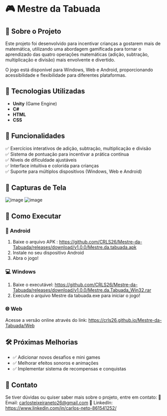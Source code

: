 # 🎮 Mestre da Tabuada

## 📌 Sobre o Projeto
Este projeto foi desenvolvido para incentivar crianças a gostarem mais de matemática, utilizando uma abordagem gamificada para tornar o aprendizado das quatro operações matemáticas (adição, subtração, multiplicação e divisão) mais envolvente e divertido.

O jogo está disponível para Windows, Web e Android, proporcionando acessibilidade e flexibilidade para diferentes plataformas.

## 🚀 Tecnologias Utilizadas
- **Unity** (Game Engine)
- **C#**
- **HTML**
- **CSS**

## 🎯 Funcionalidades
✅ Exercícios interativos de adição, subtração, multiplicação e divisão  
✅ Sistema de pontuação para incentivar a prática contínua  
✅ Níveis de dificuldade ajustáveis  
✅ Interface intuitiva e colorida para crianças  
✅ Suporte para múltiplos dispositivos (Windows, Web e Android)  

## 📸 Capturas de Tela
![image](https://github.com/user-attachments/assets/30961f1d-7778-4c2e-bd61-9c54e14faf93)
![image](https://github.com/user-attachments/assets/40fcf19d-6eac-4db1-b7fb-e417752e8989)



## 🔧 Como Executar
### 📱 Android
1. Baixe o arquivo APK : https://github.com/CRLS26/Mestre-da-Tabuada/releases/download/v1.0.0/Mestre.da.tabuada.apk
2. Instale no seu dispositivo Android
3. Abra o jogo!

### 💻 Windows
1. Baixe o executável: https://github.com/CRLS26/Mestre-da-Tabuada/releases/download/v1.0.0/Mestre.da.Tabuada_Win32.rar
2. Execute o arquivo Mestre da tabuada.exe para iniciar o jogo!

### 🌐 Web
Acesse a versão online através do link: https://crls26.github.io/Mestre-da-Tabuada/Web

## 🛠️ Próximas Melhorias
- ✅ Adicionar novos desafios e mini games
- ✅ Melhorar efeitos sonoros e animações
- ✅ Implementar sistema de recompensas e conquistas

## 📩 Contato
Se tiver dúvidas ou quiser saber mais sobre o projeto, entre em contato:
📧 Email: carlosteixeiraneto26@gmail.com
💼 LinkedIn: https://www.linkedin.com/in/carlos-neto-861541252/
